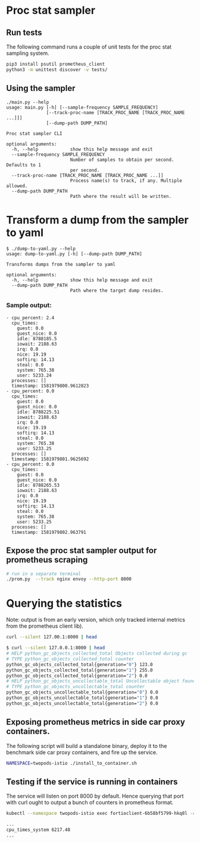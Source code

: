 # Proc stat sampler

## Run tests

The following command runs a couple of unit tests for the proc stat sampling system.

```bash
pip3 install psutil prometheus_client
python3 -m unittest discover -v tests/
```

## Using the sampler

```
./main.py --help
usage: main.py [-h] [--sample-frequency SAMPLE_FREQUENCY]
               [--track-proc-name [TRACK_PROC_NAME [TRACK_PROC_NAME ...]]]
               [--dump-path DUMP_PATH]

Proc stat sampler CLI

optional arguments:
  -h, --help            show this help message and exit
  --sample-frequency SAMPLE_FREQUENCY
                        Number of samples to obtain per second. Defaults to 1
                        per second.
  --track-proc-name [TRACK_PROC_NAME [TRACK_PROC_NAME ...]]
                        Process name(s) to track, if any. Multiple allowed.
  --dump-path DUMP_PATH
                        Path where the result will be written.
```

# Transform a dump from the sampler to yaml

```
$ ./dump-to-yaml.py --help
usage: dump-to-yaml.py [-h] [--dump-path DUMP_PATH]

Transforms dumps from the sampler to yaml

optional arguments:
  -h, --help            show this help message and exit
  --dump-path DUMP_PATH
                        Path where the target dump resides.
```

### Sample output:

```
- cpu_percent: 2.4
  cpu_times:
    guest: 0.0
    guest_nice: 0.0
    idle: 8788185.5
    iowait: 2188.63
    irq: 0.0
    nice: 19.19
    softirq: 14.13
    steal: 0.0
    system: 765.38
    user: 5233.24
  processes: []
  timestamp: 1581979800.9612823
- cpu_percent: 0.0
  cpu_times:
    guest: 0.0
    guest_nice: 0.0
    idle: 8788225.51
    iowait: 2188.63
    irq: 0.0
    nice: 19.19
    softirq: 14.13
    steal: 0.0
    system: 765.38
    user: 5233.25
  processes: []
  timestamp: 1581979801.9625692
- cpu_percent: 0.0
  cpu_times:
    guest: 0.0
    guest_nice: 0.0
    idle: 8788265.53
    iowait: 2188.63
    irq: 0.0
    nice: 19.19
    softirq: 14.13
    steal: 0.0
    system: 765.38
    user: 5233.25
  processes: []
  timestamp: 1581979802.963791
```

## Expose the proc stat sampler output for prometheus scraping

```bash
# run in a separate terminal
./prom.py  --track nginx envoy --http-port 8000
```

# Querying the statistics

Note: output is from an early version, which only tracked internal metrics from the prometheus client lib).

```bash
curl --silent 127.00.1:8000 | head

$ curl --silent 127.0.0.1:8000 | head
# HELP python_gc_objects_collected_total Objects collected during gc
# TYPE python_gc_objects_collected_total counter
python_gc_objects_collected_total{generation="0"} 123.0
python_gc_objects_collected_total{generation="1"} 255.0
python_gc_objects_collected_total{generation="2"} 0.0
# HELP python_gc_objects_uncollectable_total Uncollectable object found during GC
# TYPE python_gc_objects_uncollectable_total counter
python_gc_objects_uncollectable_total{generation="0"} 0.0
python_gc_objects_uncollectable_total{generation="1"} 0.0
python_gc_objects_uncollectable_total{generation="2"} 0.0

```

## Exposing prometheus metrics in side car proxy containers.

The following script will build a standalone binary, deploy it to the benchmark
side car proxy containers, and fire up the service.

```bash
NAMESPACE=twopods-istio ./install_to_container.sh
```

## Testing if the service is running in containers

The service will listen on port 8000 by default. Hence querying that port with curl ought to output a bunch of counters in prometheus format.

``` bash
kubectl --namespace twopods-istio exec fortioclient-6b58bf5799-hkq8l -c istio-proxy curl 127.0.0.1:8000

...
cpu_times_system 6217.48
...
```

